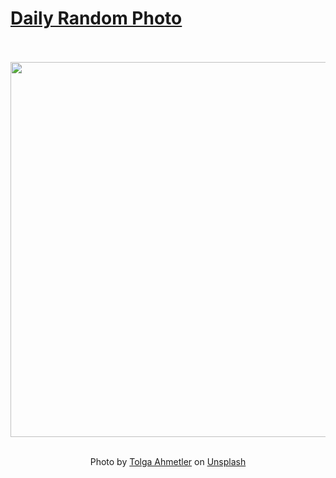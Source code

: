 # [Daily Random Photo](https://www.dailyrandomphoto.com/)

<div align="center">
  <br>
  <br>
  <a href="https://www.dailyrandomphoto.com/p/2024/2024-08-04/"><img src="https://images.unsplash.com/photo-1720692393334-c2301df7e0c9?crop=entropy&cs=tinysrgb&fit=max&fm=jpg&ixid=M3w3NzUwOHwwfDF8cmFuZG9tfHx8fHx8fHx8MTcyMjczMTg3Nnw&ixlib=rb-4.0.3&q=80&w=1080" width="600px"></a>
  <br>
  <br>
  <p class="has-text-grey">Photo by <a href="https://unsplash.com/@t_ahmetler?utm_source=Daily%20Random%20Photo&amp;utm_medium=referral" target="_blank" rel="noopener noreferrer">Tolga Ahmetler</a> on <a href="https://unsplash.com/photos/a-scooter-is-parked-in-front-of-a-building-VIc3kJP4yRE?utm_source=Daily%20Random%20Photo&amp;utm_medium=referral" target="_blank" rel="noopener noreferrer">Unsplash</a></p>
</div>
